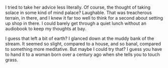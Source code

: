I tried to take her advice less literally. Of course, the thought of taking solace in some kind of mind palace? Laughable. That was treacherous terrain, in there, and I knew it far too well to think for a second about setting up shop in there. I could barely get through a quiet lunch without an audiobook to keep my thoughts at bay.

I guess that left a bit of earth? I glanced down at the muddy bank of the stream. It seemed so slight, compared to a house, and so banal, compared to something more meditative. But maybe I could try that? I guess you have to hand it to a woman born over a century ago when she tells you to touch grass. 